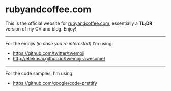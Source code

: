 # rubyandcoffee.com

This is the official website for [rubyandcoffee.com](http://www.rubyandcoffee.com), essentially a **TL;DR** version of my CV and blog. Enjoy!

---

For the emojis *(in case you're interested)* I'm using:
* https://github.com/twitter/twemoji
* http://ellekasai.github.io/twemoji-awesome/

---

For the code samples, I'm using:
* https://github.com/google/code-prettify
